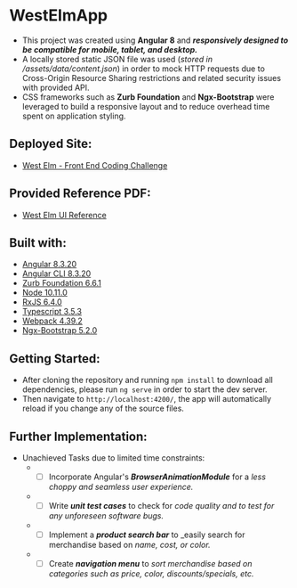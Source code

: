 # WestElmApp

* This project was created using **Angular 8** and ***responsively designed to be compatible for mobile, tablet, and desktop.***
* A locally stored static JSON file was used (_stored in /assets/data/content.json_) in order to mock HTTP requests due to Cross-Origin Resource Sharing restrictions and related security issues with provided API. 
* CSS frameworks such as **Zurb Foundation** and **Ngx-Bootstrap** were leveraged to build a responsive layout and to reduce overhead time spent on application styling.  

## Deployed Site: 
* [West Elm - Front End Coding Challenge](https://west-elm-coding-challenge.github.io)

## Provided Reference PDF:
* [West Elm UI Reference](https://github.com/danneekim/WestElm/blob/master/Front-End%20Coding%20Challenge%20-%20West%20Elm.pdf)

## Built with:
* [Angular 8.3.20](https://angular.io/)
* [Angular CLI 8.3.20](https://www.npmjs.com/package/@angular/cli/v/8.3.20)
* [Zurb Foundation 6.6.1](https://www.npmjs.com/package/foundation-sites)
* [Node 10.11.0](https://nodejs.org/fr/blog/release/v10.11.0/)
* [RxJS 6.4.0](https://www.npmjs.com/package/rxjs/v/6.4.0)
* [Typescript 3.5.3](https://www.typescriptlang.org/index.html#download-links)
* [Webpack 4.39.2](https://www.npmjs.com/package/webpack/v/4.39.2)
* [Ngx-Bootstrap 5.2.0](https://www.npmjs.com/package/ngx-bootstrap)

## Getting Started:
* After cloning the repository and running `npm install` to download all dependencies, please run `ng serve` in order to start the dev server. 
* Then navigate to `http://localhost:4200/`, the app will automatically reload if you change any of the source files.

## Further Implementation:
* Unachieved Tasks due to limited time constraints:
  * - [ ] Incorporate Angular's ***BrowserAnimationModule*** for a _less choppy and seamless user experience._
  * - [ ] Write ***unit test cases*** to check for _code quality and to test for any unforeseen software bugs._
  * - [ ] Implement a ***product search bar*** to _easily search for merchandise based on _name, cost, or color._
  * - [ ] Create ***navigation menu*** to _sort merchandise based on categories such as price, color, discounts/specials, etc._

